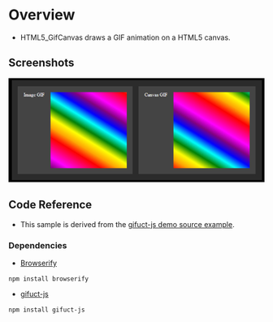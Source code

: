 # Overview

* HTML5_GifCanvas draws a GIF animation on a HTML5 canvas.

## Screenshots

![image_1](images/image_1.png)

## Code Reference

* This sample is derived from the [gifuct-js demo source example](https://raw.githubusercontent.com/matt-way/gifuct-js/master/demo/demo.build.js).

### Dependencies

* [Browserify](https://github.com/browserify/browserify)

```
npm install browserify
```

* [gifuct-js](https://github.com/matt-way/gifuct-js)

```
npm install gifuct-js
```
